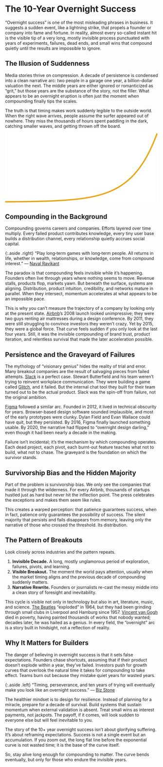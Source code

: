 # The 10-Year Overnight Success

“Overnight success” is one of the most misleading phrases in business. It suggests a sudden event, like a lightning strike, that propels a founder or company into fame and fortune. In reality, almost every so-called instant hit is the visible tip of a very long, mostly invisible process punctuated with years of experiments, failures, dead ends, and small wins that compound quietly until the results are impossible to ignore.  

## The Illusion of Suddenness

Media stories thrive on compression. A decade of persistence is condensed into a clean narrative arc: two people in a garage one year, a billion-dollar valuation the next. The middle years are either ignored or romanticized as “grit,” but those years are the substance of the story, not the filler. What appears to be an overnight eruption is often just the moment when compounding finally tips the scales.  

The truth is that timing makes work suddenly legible to the outside world. When the right wave arrives, people assume the surfer appeared out of nowhere. They miss the thousands of hours spent paddling in the dark, catching smaller waves, and getting thrown off the board.

<img class="large" src="/static/2025/fake-data-curve.svg" alt="Fake Curve Growth Graph">

## Compounding in the Background

Compounding governs careers and companies. Efforts layered over time multiply. Every failed product contributes knowledge, every tiny user base builds a distribution channel, every relationship quietly accrues social capital.

{:.aside .right}
“Play long‑term games with long‑term people. All returns in life, whether in wealth, relationships, or knowledge, come from compound interest.” — [Naval Ravikant](https://en.wikipedia.org/wiki/Naval_Ravikant)

The paradox is that compounding feels invisible while it’s happening. Founders often live through years where nothing seems to move. Revenue stalls, products flop, markets yawn. But beneath the surface, systems are aligning. Distribution, product intuition, credibility, and networks mature in parallel. When they intersect, momentum accelerates at what appears to be an impossible pace.  

This is why you can’t measure the trajectory of a company by looking only at the present state. [Airbnb](https://en.wikipedia.org/wiki/Airbnb)’s 2008 launch looked unimpressive; they were two guys renting air mattresses during a design conference. By 2011, they were still struggling to convince investors they weren’t crazy. Yet by 2015, they were a global force. That curve feels sudden if you only look at the last four years. Still, it was the invisible compounding of brand trust, product iteration, and relentless survival that made the later acceleration possible.  

## Persistence and the Graveyard of Failures

The mythology of “visionary genius” hides the reality of trial and error. Many breakout companies are the result of salvaging pieces from failed attempts. [Slack](https://en.wikipedia.org/wiki/Slack_(software)) is a perfect case. Stewart Butterfield and his team weren’t trying to reinvent workplace communication. They were building a game called [Glitch](https://en.wikipedia.org/wiki/Glitch_(video_game)), and it failed. But the internal chat tool they built for their team turned out to be the actual product. Slack was the spin-off from failure, not the original ambition.  

[Figma](https://en.wikipedia.org/wiki/Figma) followed a similar arc. Founded in 2012, it lived in technical obscurity for years. Browser-based design software sounded implausible, and most of the early prototypes were clunky. Dylan Field and Evan Wallace could have quit, but they persisted. By 2016, Figma finally launched something usable. By 2020, the narrative had flipped to “overnight design darling,” even though it had been nearly a decade in the making.  

Failure isn’t incidental; it’s the mechanism by which compounding operates. Each dead project, each pivot, each burnt-out feature teaches what not to build, what not to chase. The graveyard is the foundation on which the survivor stands.  

## Survivorship Bias and the Hidden Majority

Part of the problem is survivorship bias. We only see the companies that made it through the wilderness. For every Airbnb, thousands of startups hustled just as hard but never hit the inflection point. The press celebrates the exceptions and makes them seem like rules.  

This creates a warped perception: that patience guarantees success, when in fact, patience only guarantees the possibility of success. The silent majority that persists and fails disappears from memory, leaving only the narrative of those who crossed the threshold. Its distribution.  

## The Pattern of Breakouts

Look closely across industries and the pattern repeats.

1. **Invisible Decade.** A long, mostly unglamorous period of exploration, failures, pivots, and learning.  
2. **Visible Breakout.** The moment the world pays attention, usually when the market timing aligns and the previous decade of compounding suddenly matters.  
3. **Narrative Rewrite.** Founders or journalists re-cast the messy middle into a clean story of foresight and inevitability.  

This cycle is visible not only in technology but also in art, literature, music, and science. [The Beatles](https://en.wikipedia.org/wiki/The_Beatles) “exploded” in 1964, but they had been grinding through small clubs in Liverpool and Hamburg since 1957. [Vincent van Gogh](https://en.wikipedia.org/wiki/Vincent_van_Gogh) died in poverty, having painted thousands of works that nobody wanted; decades later, he was hailed as a genius. In every field, the “overnight” arc is a story built in hindsight, not a reflection of reality.  

## Why It Matters for Builders

The danger of believing in overnight success is that it sets false expectations. Founders chase shortcuts, assuming that if their product doesn’t explode within a year, they’ve failed. Investors push for growth curves that overlook the natural time it takes for compounding to take effect. Teams burn out because they mistake quiet years for wasted years.

{:.aside .left}
“Timing, perseverance, and ten years of trying will eventually make you look like an overnight success.” — [Biz Stone](https://en.wikipedia.org/wiki/Biz_Stone)

The healthier mindset is to design for resilience. Instead of planning for a miracle, prepare for a decade of survival. Build systems that sustain momentum when external validation is absent. Treat small wins as interest payments, not jackpots. The payoff, if it comes, will look sudden to everyone else but will feel inevitable to you. 

The story of the 10+ year overnight success isn’t about glorifying suffering. It’s about reframing expectations. Success is not a single event but an accumulation. If you zoom out, the long flat line before the exponential curve is not wasted time; it is the base of the curve itself. 

So, stay alive long enough for compounding to matter. The curve bends eventually, but only for those who endure the invisible years. 